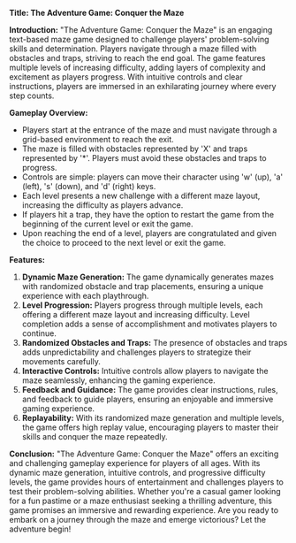 **Title: The Adventure Game: Conquer the Maze**

**Introduction:**
"The Adventure Game: Conquer the Maze" is an engaging text-based maze game designed to challenge players' problem-solving skills and determination. Players navigate through a maze filled with obstacles and traps, striving to reach the end goal. The game features multiple levels of increasing difficulty, adding layers of complexity and excitement as players progress. With intuitive controls and clear instructions, players are immersed in an exhilarating journey where every step counts.

**Gameplay Overview:**
- Players start at the entrance of the maze and must navigate through a grid-based environment to reach the exit.
- The maze is filled with obstacles represented by 'X' and traps represented by '*'. Players must avoid these obstacles and traps to progress.
- Controls are simple: players can move their character using 'w' (up), 'a' (left), 's' (down), and 'd' (right) keys.
- Each level presents a new challenge with a different maze layout, increasing the difficulty as players advance.
- If players hit a trap, they have the option to restart the game from the beginning of the current level or exit the game.
- Upon reaching the end of a level, players are congratulated and given the choice to proceed to the next level or exit the game.

**Features:**
1. **Dynamic Maze Generation:** The game dynamically generates mazes with randomized obstacle and trap placements, ensuring a unique experience with each playthrough.
2. **Level Progression:** Players progress through multiple levels, each offering a different maze layout and increasing difficulty. Level completion adds a sense of accomplishment and motivates players to continue.
3. **Randomized Obstacles and Traps:** The presence of obstacles and traps adds unpredictability and challenges players to strategize their movements carefully.
4. **Interactive Controls:** Intuitive controls allow players to navigate the maze seamlessly, enhancing the gaming experience.
5. **Feedback and Guidance:** The game provides clear instructions, rules, and feedback to guide players, ensuring an enjoyable and immersive gaming experience.
6. **Replayability:** With its randomized maze generation and multiple levels, the game offers high replay value, encouraging players to master their skills and conquer the maze repeatedly.

**Conclusion:**
"The Adventure Game: Conquer the Maze" offers an exciting and challenging gameplay experience for players of all ages. With its dynamic maze generation, intuitive controls, and progressive difficulty levels, the game provides hours of entertainment and challenges players to test their problem-solving abilities. Whether you're a casual gamer looking for a fun pastime or a maze enthusiast seeking a thrilling adventure, this game promises an immersive and rewarding experience. Are you ready to embark on a journey through the maze and emerge victorious? Let the adventure begin!
